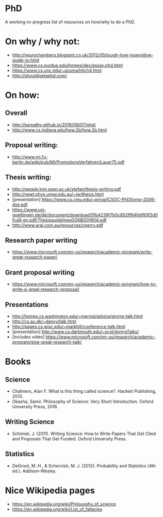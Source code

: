 # PhD
A working-in-progress list of resources on how/why to do a PhD. 

# On why / why not:
* http://neurochambers.blogspot.co.uk/2012/05/tough-love-insensitive-guide-to.html
* https://www.cs.purdue.edu/homes/dec/essay.phd.html
* https://www.cs.unc.edu/~azuma/hitch4.html
* http://shouldigetaphd.com/

# On how:
## Overall 
* http://karpathy.github.io/2016/09/07/phd/
* http://www.cs.indiana.edu/how.2b/how.2b.html

## Proposal writing:
* http://www.mi.fu-berlin.de/wiki/pub/Mi/PromotionsVerfahren/Lauer75.pdf

## Thesis writing:
* http://people.kmi.open.ac.uk/stefan/thesis-writing.pdf
* http://newt.phys.unsw.edu.au/~jw/thesis.html
* [presentation] https://www.cs.cmu.edu/~priya/ICSOC-PhDSymp-2006-dist.pdf
* https://www.uni-goettingen.de/de/document/download/5fb4239f7b0c852ff840df93f2d0fca9-en.pdf/ThesisguidelinesGGNB201604.pdf
* http://www.aral.com.au/resources/cperry.pdf

## Research paper writing 
* https://www.microsoft.com/en-us/research/academic-program/write-great-research-paper/

## Grant proposal writing
* https://www.microsoft.com/en-us/research/academic-program/how-to-write-a-great-research-proposal/

## Presentations
* http://homes.cs.washington.edu/~mernst/advice/giving-talk.html
* http://cs.au.dk/~danvy/talk.html
* http://pages.cs.wisc.edu/~markhill/conference-talk.html
* [presentation] http://www.cs.dartmouth.edu/~scot/givingTalks/
* [includes video] https://www.microsoft.com/en-us/research/academic-program/give-great-research-talk/

# Books
## Science 
* Chalmers, Alan F. What is this thing called science?. Hackett Publishing, 2013.
* Okasha, Samir. Philosophy of Science: Very Short Introduction. Oxford University Press, 2016.

## Writing Science
* Schimiel, J. (2011). Writing Science: How to Write Papers That Get Cited and Proposals That Get Funded. Oxford University Press. 

## Statistics
* DeGroot, M. H., & Schervish, M. J. (2012). Probability and Statistics (4th ed.). Addison-Wesley.

# Nice Wikipedia pages
* https://en.wikipedia.org/wiki/Philosophy_of_science
* https://en.wikipedia.org/wiki/List_of_fallacies
